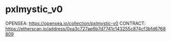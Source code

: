 # pxlmystic_v0

OPENSEA: https://opensea.io/collection/pxlmystic-v0
CONTRACT: https://etherscan.io/address/0xa3c727ae6b7d7741c143255c874cf3bfd6768809 

